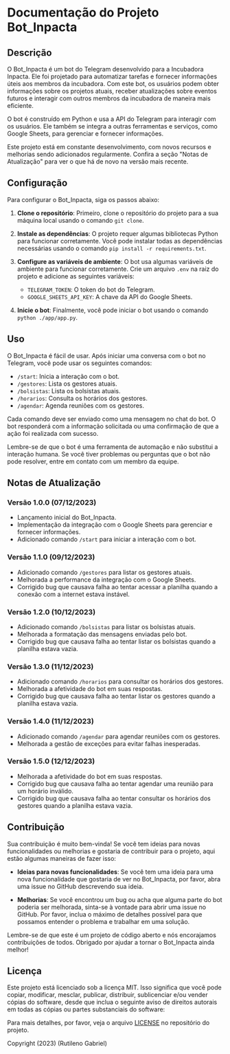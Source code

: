 # Documentação do Projeto Bot_Inpacta

## Descrição

O Bot_Inpacta é um bot do Telegram desenvolvido para a Incubadora Inpacta. Ele foi projetado para automatizar tarefas e fornecer informações úteis aos membros da incubadora. Com este bot, os usuários podem obter informações sobre os projetos atuais, receber atualizações sobre eventos futuros e interagir com outros membros da incubadora de maneira mais eficiente.

O bot é construído em Python e usa a API do Telegram para interagir com os usuários. Ele também se integra a outras ferramentas e serviços, como Google Sheets, para gerenciar e fornecer informações.

Este projeto está em constante desenvolvimento, com novos recursos e melhorias sendo adicionados regularmente. Confira a seção "Notas de Atualização" para ver o que há de novo na versão mais recente.

## Configuração

Para configurar o Bot_Inpacta, siga os passos abaixo:

1. **Clone o repositório**: Primeiro, clone o repositório do projeto para a sua máquina local usando o comando `git clone`.

2. **Instale as dependências**: O projeto requer algumas bibliotecas Python para funcionar corretamente. Você pode instalar todas as dependências necessárias usando o comando `pip install -r requirements.txt`.

3. **Configure as variáveis de ambiente**: O bot usa algumas variáveis de ambiente para funcionar corretamente. Crie um arquivo `.env` na raiz do projeto e adicione as seguintes variáveis:
    - `TELEGRAM_TOKEN`: O token do bot do Telegram.
    - `GOOGLE_SHEETS_API_KEY`: A chave da API do Google Sheets.

4. **Inicie o bot**: Finalmente, você pode iniciar o bot usando o comando `python ./app/app.py`.

## Uso

O Bot_Inpacta é fácil de usar. Após iniciar uma conversa com o bot no Telegram, você pode usar os seguintes comandos:

- `/start`: Inicia a interação com o bot.
- `/gestores`: Lista os gestores atuais.
- `/bolsistas`: Lista os bolsistas atuais.
- `/horarios`: Consulta os horários dos gestores.
- `/agendar`: Agenda reuniões com os gestores.

Cada comando deve ser enviado como uma mensagem no chat do bot. O bot responderá com a informação solicitada ou uma confirmação de que a ação foi realizada com sucesso.

Lembre-se de que o bot é uma ferramenta de automação e não substitui a interação humana. Se você tiver problemas ou perguntas que o bot não pode resolver, entre em contato com um membro da equipe.

## Notas de Atualização

### Versão 1.0.0 (07/12/2023)

- Lançamento inicial do Bot_Inpacta.
- Implementação da integração com o Google Sheets para gerenciar e fornecer informações.
- Adicionado comando `/start` para iniciar a interação com o bot.

### Versão 1.1.0 (09/12/2023)

- Adicionado comando `/gestores` para listar os gestores atuais.
- Melhorada a performance da integração com o Google Sheets.
- Corrigido bug que causava falha ao tentar acessar a planilha quando a conexão com a internet estava instável.

### Versão 1.2.0 (10/12/2023)

- Adicionado comando `/bolsistas` para listar os bolsistas atuais.
- Melhorada a formatação das mensagens enviadas pelo bot.
- Corrigido bug que causava falha ao tentar listar os bolsistas quando a planilha estava vazia.

### Versão 1.3.0 (11/12/2023)

- Adicionado comando `/horarios` para consultar os horários dos gestores.
- Melhorada a afetividade do bot em suas respostas.
- Corrigido bug que causava falha ao tentar listar os gestores quando a planilha estava vazia.

### Versão 1.4.0 (11/12/2023)

- Adicionado comando `/agendar` para agendar reuniões com os gestores.
- Melhorada a gestão de exceções para evitar falhas inesperadas.

### Versão 1.5.0 (12/12/2023)

- Melhorada a afetividade do bot em suas respostas.
- Corrigido bug que causava falha ao tentar agendar uma reunião para um horário inválido.
- Corrigido bug que causava falha ao tentar consultar os horários dos gestores quando a planilha estava vazia.

## Contribuição

Sua contribuição é muito bem-vinda! Se você tem ideias para novas funcionalidades ou melhorias e gostaria de contribuir para o projeto, aqui estão algumas maneiras de fazer isso:

- **Ideias para novas funcionalidades**: Se você tem uma ideia para uma nova funcionalidade que gostaria de ver no Bot_Inpacta, por favor, abra uma issue no GitHub descrevendo sua ideia.

- **Melhorias**: Se você encontrou um bug ou acha que alguma parte do bot poderia ser melhorada, sinta-se à vontade para abrir uma issue no GitHub. Por favor, inclua o máximo de detalhes possível para que possamos entender o problema e trabalhar em uma solução.

Lembre-se de que este é um projeto de código aberto e nós encorajamos contribuições de todos. Obrigado por ajudar a tornar o Bot_Inpacta ainda melhor!

## Licença

Este projeto está licenciado sob a licença MIT. Isso significa que você pode copiar, modificar, mesclar, publicar, distribuir, sublicenciar e/ou vender cópias do software, desde que inclua o seguinte aviso de direitos autorais em todas as cópias ou partes substanciais do software:


Para mais detalhes, por favor, veja o arquivo [LICENSE](LICENSE) no repositório do projeto.

Copyright (2023) (Rutileno Gabriel)
